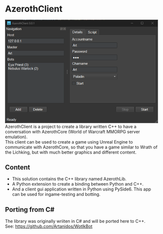 # AzerothClient
![](https://raw.githubusercontent.com/CrowdWare/AzerothClient/master/gui.png) 
AzerothClient is a project to create a library written C++ to have a conversation with AzerothCore (World of Warcraft MMORPG server emulation).  
This client can be used to create a game using Unreal Engine to communicate with AzerothCore, so that you have a game similar to Wrath of the Lichking, but with much better graphics and different content.

## Content
- This solution contains the C++ library named AzerothLib.  
- A Python extension to create a binding between Python and C++.
- And a client gui application written in Python using PySide6. This app can be used for ingame-testing and botting.

## Porting from C#
The library was originally wriiten in C# and will be ported here to C++.  
See: https://github.com/Artanidos/WotlkBot
